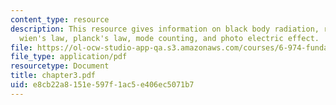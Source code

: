 ```yaml
---
content_type: resource
description: This resource gives information on black body radiation, rayleigh-jeans-law,
  wien's law, planck's law, mode counting, and photo electric effect.
file: https://ol-ocw-studio-app-qa.s3.amazonaws.com/courses/6-974-fundamentals-of-photonics-quantum-electronics-spring-2006/e8cb22a8151e597f1ac5e406ec5071b7_chapter3.pdf
file_type: application/pdf
resourcetype: Document
title: chapter3.pdf
uid: e8cb22a8-151e-597f-1ac5-e406ec5071b7
---
```

